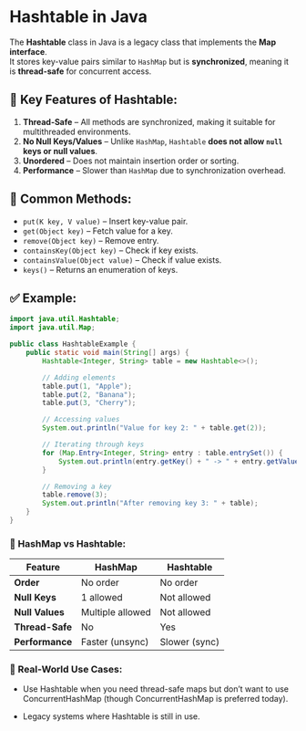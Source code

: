 # Hashtable in Java

The **Hashtable** class in Java is a legacy class that implements the **Map interface**.  
It stores key-value pairs similar to `HashMap` but is **synchronized**, meaning it is **thread-safe** for concurrent access.


## 🔹 Key Features of Hashtable:
1. **Thread-Safe** – All methods are synchronized, making it suitable for multithreaded environments.
2. **No Null Keys/Values** – Unlike `HashMap`, `Hashtable` **does not allow `null` keys or null values**.
3. **Unordered** – Does not maintain insertion order or sorting.
4. **Performance** – Slower than `HashMap` due to synchronization overhead.


## 🔸 Common Methods:
- `put(K key, V value)` – Insert key-value pair.
- `get(Object key)` – Fetch value for a key.
- `remove(Object key)` – Remove entry.
- `containsKey(Object key)` – Check if key exists.
- `containsValue(Object value)` – Check if value exists.
- `keys()` – Returns an enumeration of keys.


## ✅ Example:
```java
import java.util.Hashtable;
import java.util.Map;

public class HashtableExample {
    public static void main(String[] args) {
        Hashtable<Integer, String> table = new Hashtable<>();

        // Adding elements
        table.put(1, "Apple");
        table.put(2, "Banana");
        table.put(3, "Cherry");

        // Accessing values
        System.out.println("Value for key 2: " + table.get(2));

        // Iterating through keys
        for (Map.Entry<Integer, String> entry : table.entrySet()) {
            System.out.println(entry.getKey() + " -> " + entry.getValue());
        }

        // Removing a key
        table.remove(3);
        System.out.println("After removing key 3: " + table);
    }
}
```
### 🔸 HashMap vs Hashtable:
| Feature         | HashMap          | Hashtable     |
| --------------- | ---------------- | ------------- |
| **Order**       | No order         | No order      |
| **Null Keys**   | 1 allowed        | Not allowed   |
| **Null Values** | Multiple allowed | Not allowed   |
| **Thread-Safe** | No               | Yes           |
| **Performance** | Faster (unsync)  | Slower (sync) |

### 🔸 Real-World Use Cases:
- Use Hashtable when you need thread-safe maps but don’t want to use ConcurrentHashMap (though ConcurrentHashMap is preferred today).

- Legacy systems where Hashtable is still in use.
